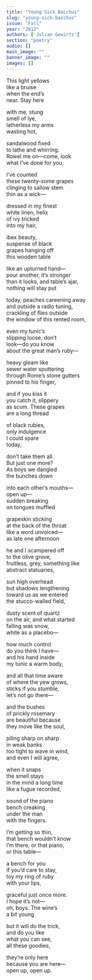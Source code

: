 ```yaml
---
title: "Young Sick Bacchus"
slug: "young-sick-bacchus"
issue: "Fall"
year: "2012"
authors: ['Julian Gewirtz']
section: "poetry"
audio: []
main_image: ""
banner_image: ""
images: []
---
```

This light yellows  
like a bruise  
when the end’s  
near. Stay here

with me, stung  
smell of lye,  
latherless my arms  
wasting hot, 

 sandalwood fixed  
to lathe and whirring.  
Rowel me on—come, look  
what I’ve done for you, 

 I’ve counted  
these twenty-some grapes  
clinging to sallow stem  
thin as a wick—

 dressed in my finest  
white linen, helix  
of ivy tricked  
into my hair, 

 ibex beauty,  
suspense of black  
grapes hanging off  
this wooden table 

 like an upturned hand—  
pour another, it’s stronger  
than it looks, and table’s ajar,  
nothing will stay put 

today, peaches careening away  
and outside a radio tuning,  
crackling of flies outside  
the window of this rented room, 

 even my tunic’s  
slipping loose, don’t  
look—do you know  
about the great man’s ruby— 

 heavy gleam like  
 sewer water sputtering  
through Rome’s stone gutters  
pinned to his finger, 

 and if you kiss it  
 you catch it, slippery  
as scum. These grapes  
are a long thread 

 of black rubies,  
only indulgence  
I could spare  
today, 

 don’t take them all.  
But just one more?  
As boys we dangled  
the bunches down 

 into each other’s mouths—  
open up—  
sudden breaking  
on tongues muffled 

 grapeskin sticking  
 at the back of the throat  
like a word unvoiced—  
as late one afternoon

 he and I scampered off  
 to the olive grove,  
 fruitless, grey, something like  
abstract statuaries, 

 sun high overhead  
but shadows lengthening  
toward us as we entered  
the stucco-walled field, 

 dusty scent of quartz  
 on the air, and what started  
falling was snow,  
 white as a placebo— 

 how much control  
 do you think I have—  
and his hand inside  
my tunic a warm body, 

 and all that time aware  
of where the yew grows,  
sticks if you stumble,  
let’s not go there— 

 and the bushes  
of prickly rosemary  
are beautiful because  
they move like the soul, 

 piling sharp on sharp  
in weak banks  
too tight to wave in wind,  
and even I will agree, 

 when it snaps  
the smell stays  
in the mind a long time  
like a fugue recorded,

sound of the piano  
bench creaking  
under the man  
with the fingers.

 I’m getting so thin,  
that bench wouldn’t know  
I’m there, or that piano,  
or this table— 

 a bench for you  
 if you’d care to stay,  
toy my ring of ruby  
with your lips, 

 graceful just once more.  
I hope it’s not—  
oh, boys. The wine’s  
a bit young 

 but it will do the trick,  
and do you like  
what you can see,  
all these goodies, 

 they’re only here  
because you are here—  
open up, open up. 

 

 

 

